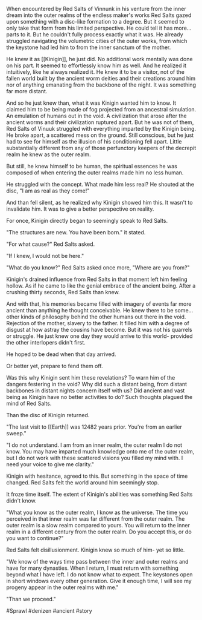 When encountered by Red Salts of Vinnunk in his venture from the inner dream into the outer realms of the endless maker's works Red Salts gazed upon something with a disc-like formation to a degree.  But it seemed to only take that form from his limited perspective.  He could tell it has more... parts to it.  But he couldn't fully process exactly what it was.  He already struggled navigating the volumetric cities of the outer works, from which the keystone had led him to from the inner sanctum of the mother.

He knew it as [[Kinigin]], he just did.  No additional work mentally was done on his part.  It seemed to effortlessly know him as well.  And he realized it intuitively, like he always realized it.  He knew it to be a visitor, not of the fallen world built by the ancient worm deities and their creations around him nor of anything emanating from the backbone of the night.  It was something far more distant.

And so he just knew than, what it was Kinigin wanted him to know.  It claimed him to be being made of fog projected from an ancestral simulation.  An emulation of humans out in the void.  A civilization that arose after the ancient worms and their civilization ruptured apart.  But he was not of them, Red Salts of Vinuuk struggled with everything imparted by the Kinigin being.  He broke apart, a scattered mess on the ground.  Still conscious, but he just had to see for himself as the illusion of his conditioning fell apart. Little substantially different from any of those perfunctory keepers of the decrepit realm he knew as the outer realm.

But still, he knew himself to be human, the spiritual essences he was composed of when entering the outer realms made him no less human.

He struggled with the concept.  What made him less real?  He shouted at the disc, "I am as real as they come!"

And than fell silent, as he realized why Kinigin showed him this.  It wasn't to invalidate him.  It was to give a better perspective on reality.

For once, Kinigin directly began to seemingly speak to Red Salts.

"The structures are new.  You have been born." it stated.

"For what cause?" Red Salts asked.

"If I knew, I would not be here."

"What do you know?" Red Salts asked once more, "Where are you from?"

Kinigin's drained influence from Red Salts in that moment left him feeling hollow.  As if he came to like the genial embrace of the ancient being.  After a crushing thirty seconds, Red Salts than knew.

And with that, his memories became filled with imagery of events far more ancient than anything he thought conceivable.  He knew there to be some... other kinds of philosophy behind the other humans out there in the void.  Rejection of the mother, slavery to the father.  It filled him with a degree of disgust at how astray the cousins have become.  But it was not his quarrels or struggle.  He just knew one day they would arrive to this world- provided the other interlopers didn't first.

He hoped to be dead when that day arrived.

Or better yet, prepare to fend them off.

Was this why Kinigin sent him these revelations?  To warn him of the dangers festering in the void?  Why did such a distant being, from distant backbones in distant nights concern itself with us?  Did ancient and vast being as Kinigin have no better activities to do?  Such thoughts plagued the mind of Red Salts.

Than the disc of Kinigin returned.

"The last visit to [[Earth]] was 12482 years prior.  You're from an earlier sweep."

"I do not understand.  I am from an inner realm, the outer realm I do not know.  You may have imparted much knowledge onto me of the outer realm, but I do not work with these scattered visions you filled my mind with.  I need your voice to give me clarity."

Kinigin with hesitance, agreed to this.  But something in the space of time changed.  Red Salts felt the world around him seemingly stop.

It froze time itself.  The extent of Kinigin's abilities was something Red Salts didn't know.

"What you know as the outer realm, I know as the universe.  The time you perceived in that inner realm was far different from the outer realm.  The outer realm is a slow realm compared to yours.  You will return to the inner realm in a different century from the outer realm.  Do you accept this, or do you want to continue?"

Red Salts felt disillusionment.  Kinigin knew so much of him- yet so little.

"We know of the ways time pass between the inner and outer realms and have for many dynasties.  When I return, I must return with something beyond what I have left.  I do not know what to expect.  The keystones open in short windows every other generation.  Give it enough time, I will see my progeny appear in the outer realms with me."

"Than we proceed."

#Sprawl 
#denizen 
#ancient 
#story 